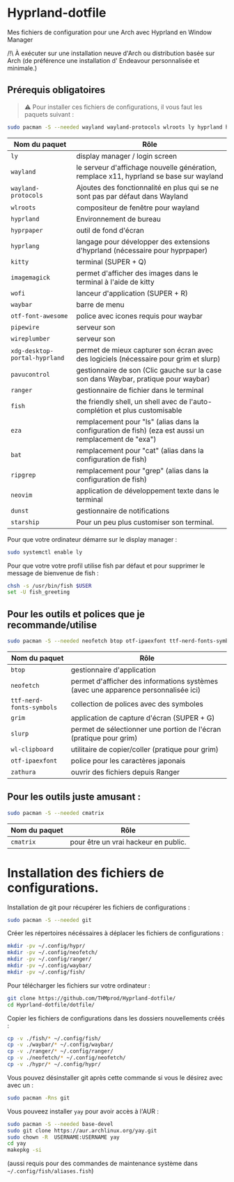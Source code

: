 # Hyprland-dotfile
Mes fichiers de configuration pour une Arch avec Hyprland en Window Manager

/!\ À exécuter sur une installation neuve d'Arch ou distribution basée sur Arch (de préférence une installation d' Endeavour personnalisée et minimale.)

## Prérequis obligatoires

> :warning:
> Pour installer ces fichiers de configurations, il vous faut les paquets suivant :
> 

```bash
sudo pacman -S --needed wayland wayland-protocols wlroots ly hyprland hyprpaper hyprlang kitty imagemagick wofi waybar pavucontrol otf-font-awesome ranger pipewire wireplumber xdg-desktop-portal-hyprland fish eza ripgrep bat neovim dunst starship
```

|Nom du paquet                 |                                                          Rôle                                                |
|------------------------------|--------------------------------------------------------------------------------------------------------------|
|`ly`                          | display manager / login screen                                                                               |
|`wayland`                     | le serveur d'affichage nouvelle génération, remplace x11, hyprland se base sur wayland                       |
|`wayland-protocols`           | Ajoutes des fonctionnalité en plus qui se ne sont pas par défaut dans Wayland                                |
|`wlroots`                     | compositeur de fenêtre pour wayland                                                                          |
|`hyprland`                    | Environnement de bureau                                                                                      |
|`hyprpaper`                   | outil de fond d'écran                                                                                        |
|`hyprlang`                    | langage pour développer des extensions d'hyprland (nécessaire pour hyprpaper)                                |
|`kitty`                       | terminal (SUPER + Q)                                                                                         |
|`imagemagick`                 | permet d'afficher des images dans le terminal à l'aide de kitty                                              |
|`wofi`                        | lanceur d'application (SUPER + R)                                                                            |
|`waybar`                      | barre de menu                                                                                                |
|`otf-font-awesome`            | police avec icones requis pour waybar                                                                        |
|`pipewire`                    | serveur son                                                                                                  |
|`wireplumber`                 | serveur son                                                                                                  |
|`xdg-desktop-portal-hyprland` | permet de mieux capturer son écran avec des logiciels (nécessaire pour grim et slurp)                        |
|`pavucontrol`                 | gestionnaire de son (Clic gauche sur la case son dans Waybar, pratique pour waybar)                          |
|`ranger`                      | gestionnaire de fichier dans le terminal                                                                     |
|`fish`                        | the friendly shell, un shell avec de l'auto-complétion et plus customisable                                  |
|`eza`                         | remplacement pour "ls" (alias dans la configuration de fish) (eza est aussi un remplacement de "exa")        |
|`bat`                         | remplacement pour "cat" (alias dans la configuration de fish)                                                |
|`ripgrep`                     | remplacement pour "grep" (alias dans la configuration de fish)                                               |
|`neovim`                      | application de développement texte dans le terminal                                                          |
|`dunst`                       | gestionnaire de notifications                                                                                |
|`starship`                    | Pour un peu plus customiser son terminal.                                                                    |


Pour que votre ordinateur démarre sur le display manager :

```bash
sudo systemctl enable ly
```


Pour que votre votre profil utilise fish par défaut et pour supprimer le message de bienvenue de fish :

```bash
chsh -s /usr/bin/fish $USER
set -U fish_greeting
```


## Pour les outils et polices que je recommande/utilise

```bash
sudo pacman -S --needed neofetch btop otf-ipaexfont ttf-nerd-fonts-symbols grim slurp wl-clipboard zathura zathura-cb zathura-djvu zathura-pdf-mupdf
```
|Nom du paquet            |                                        Rôle                                        |
|-------------------------|------------------------------------------------------------------------------------|
|`btop`                   | gestionnaire d'application                                                         |
|`neofetch`               | permet d'afficher des informations systèmes (avec une apparence personnalisée ici) |
|`ttf-nerd-fonts-symbols` | collection de polices avec des symboles                                            |
|`grim`                   | application de capture d'écran (SUPER + G)                                         |
|`slurp`                  | permet de sélectionner une portion de l'écran (pratique pour grim)                 |
|`wl-clipboard`           | utilitaire de copier/coller (pratique pour grim)                                   |
|`otf-ipaexfont`          | police pour les caractères japonais                                                |
|`zathura`                | ouvrir des fichiers depuis Ranger                                                  |


## Pour les outils juste amusant :

```bash
sudo pacman -S --needed cmatrix
```

|Nom du paquet |                 Rôle                |
|--------------|-------------------------------------|
|`cmatrix`     | pour être un vrai hackeur en public.|

# Installation des fichiers de configurations.

Installation de git pour récupérer les fichiers de configurations :

```bash
sudo pacman -S --needed git
```

Créer les répertoires nécéssaires à déplacer les fichiers de configurations :

```bash
mkdir -pv ~/.config/hypr/
mkdir -pv ~/.config/neofetch/
mkdir -pv ~/.config/ranger/
mkdir -pv ~/.config/waybar/
mkdir -pv ~/.config/fish/
```

Pour télécharger les fichiers sur votre ordinateur :

```bash
git clone https://github.com/THMprod/Hyprland-dotfile/
cd Hyprland-dotfile/dotfile/
```

Copier les fichiers de configurations dans les dossiers nouvellements créés :

```bash
cp -v ./fish/* ~/.config/fish/
cp -v ./waybar/* ~/.config/waybar/
cp -v ./ranger/* ~/.config/ranger/
cp -v ./neofetch/* ~/.config/neofetch/
cp -v ./hypr/* ~/.config/hypr/
```

Vous pouvez désinstaller git après cette commande si vous le désirez avec avec un :

```bash
sudo pacman -Rns git
```

Vous pouveez installer `yay` pour avoir accès à l'AUR :

```bash
sudo pacman -S --needed base-devel
sudo git clone https://aur.archlinux.org/yay.git
sudo chown -R  USERNAME:USERNAME yay
cd yay
makepkg -si
```

(aussi requis pour des commandes de maintenance système dans ``~/.config/fish/aliases.fish``)
